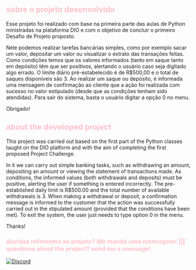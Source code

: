 ## <span style="color:pink"> sobre o projeto desenvolvido </span>

Esse projeto foi realizado com base na primeira parte das aulas de Python ministradas na plataforma DIO e com o objetivo de concluir o primeiro Desafio de Projeto proposto.

Nele podemos realizar tarefas bancárias simples, como por exemplo sacar um valor, depositar um valor ou visualizar o extrato das transações feitas. Como condições temos que os valores informados (tanto em saque tanto em depósito) têm que ser positivos, alertando o usuário caso seja digitado algo errado. O limite diário pré-estabelecido é de R$500,00 e o total de saques disponíveis são 3. Ao realizar um saque ou depósito, é informada uma mensagem de confirmação ao cliente que a ação foi realizada com sucesso no valor estipulado (desde que as condições tenham sido atendidas). Para sair do sistema, basta o usuário digitar a opção 0 no menu.

Obrigado!


## <span style="color:pink">about the developed project </span>

This project was carried out based on the first part of the Python classes taught on the DIO platform and with the aim of completing the first proposed Project Challenge.

In it we can carry out simple banking tasks, such as withdrawing an amount, depositing an amount or viewing the statement of transactions made. As conditions, the informed values (both withdrawals and deposits) must be positive, alerting the user if something is entered incorrectly. The pre-established daily limit is R$500.00 and the total number of available withdrawals is 3. When making a withdrawal or deposit, a confirmation message is informed to the customer that the action was successfully carried out in the stipulated amount (provided that the conditions have been met). To exit the system, the user just needs to type option 0 in the menu.

Thanks!



### <span style="color:pink"> dúvidas referentes ao projeto? Me mande uma mensagem! ||| questions about the project? send me a message! </span>

[![Discord](https://img.shields.io/badge/Discord-000?style=for-the-badge&logo=discord)](https://www.discord.com/in/gfmgea/)
